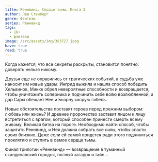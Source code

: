 ```yaml
---
title: Реннвинд. Сердце тьмы. Книга 3
author: Леа Стенберг
genre: Фэнтези
series: Реннвинд
tags:
  - 16+
  - фэнтези
image: /src/assets/img/383727.jpeg
have: true
read: true
---
```

Когда кажется, что все секреты раскрыты, становится понятно: доверять нельзя никому.

Друзья еще не оправились от трагических событий, а судьба уже наносит им новые удары: Ингрид выжила и нашла способ победить Хельвинов, Микке обрел невероятные способности и возвращается, чтобы уничтожить соперника и подчинить себе волю возлюбленной, а дар Сары обещает Нее и Бьорну скорую гибель.

Новые обстоятельства поставят героев перед прежним выбором: любовь или жизнь? И древнее пророчество заставит лицом к лицу встретиться с врагом, который способен принести смерть всему живому. Великая битва на пороге. Необходимо найти способ, чтобы защитить Реннвинд, и Нея должна собрать все силы, чтобы спасти своих близких. Даже если ей самой придется ради этого подчиниться проклятию и ступить в самое сердце тьмы.

Финал трилогии «Реннвинд» — возвращение в туманный скандинавский городок, полный загадок и тайн…
